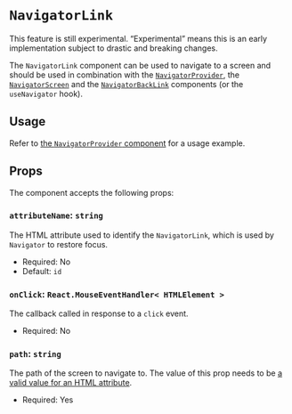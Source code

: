 # `NavigatorLink`

<div class="callout callout-alert">
This feature is still experimental. “Experimental” means this is an early implementation subject to drastic and breaking changes.
</div>

The `NavigatorLink` component can be used to navigate to a screen and should be used in combination with the [`NavigatorProvider`](/packages/components/src/navigator/navigator-provider/README.md), the [`NavigatorScreen`](/packages/components/src/navigator/navigator-screen/README.md) and the [`NavigatorBackLink`](/packages/components/src/navigator/navigator-back-link/README.md) components (or the `useNavigator` hook).

## Usage

Refer to [the `NavigatorProvider` component](/packages/components/src/navigator/navigator-provider/README.md#usage) for a usage example.

## Props

The component accepts the following props:

### `attributeName`: `string`

The HTML attribute used to identify the `NavigatorLink`, which is used by `Navigator` to restore focus.

-   Required: No
-   Default: `id`

### `onClick`: `React.MouseEventHandler< HTMLElement >`

The callback called in response to a `click` event.

-   Required: No

### `path`: `string`

The path of the screen to navigate to. The value of this prop needs to be [a valid value for an HTML attribute](https://html.spec.whatwg.org/multipage/syntax.html#attributes-2).

-   Required: Yes
